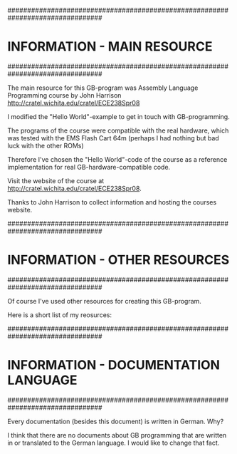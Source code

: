 ################################################################################
# INFORMATION - MAIN RESOURCE                                                  #
################################################################################

The main resource for this GB-program was Assembly Language Programming course
by John Harrison http://cratel.wichita.edu/cratel/ECE238Spr08

I modified the "Hello World"-example to get in touch with GB-programming.

The programs of the course were compatible with the real hardware, which was 
tested with the EMS Flash Cart 64m (perhaps I had nothing but bad luck with the
 other ROMs)

Therefore I've chosen the "Hello World"-code of the course as a 
reference implementation for real GB-hardware-compatible code.

Visit the website of the course at http://cratel.wichita.edu/cratel/ECE238Spr08.

Thanks to John Harrison to collect information and hosting the courses website.

################################################################################
# INFORMATION - OTHER RESOURCES                                                #
################################################################################

Of course I've used other resources for creating this GB-program.

Here is a short list of my reosurces:

################################################################################
# INFORMATION - DOCUMENTATION LANGUAGE                                         #
################################################################################

Every documentation (besides this document) is written in German. Why?

I think that there are no documents about GB programming that are written in or
translated to the German language. I would like to change that fact.